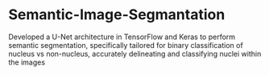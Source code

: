 # Semantic-Image-Segmantation
Developed a U-Net architecture in TensorFlow and Keras to perform semantic segmentation, specifically tailored
for binary classification of nucleus vs non-nucleus, accurately delineating and classifying nuclei within the images
